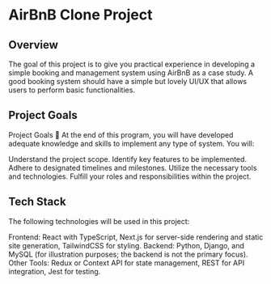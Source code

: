 # AirBnB Clone Project

## Overview

The goal of this project is to give you practical experience in developing a simple booking and management system using AirBnB as a case study. A good booking system should have a simple but lovely UI/UX that allows users to perform basic functionalities.
## Project Goals

Project Goals 🎯
At the end of this program, you will have developed adequate knowledge and skills to implement any type of system. You will:

Understand the project scope.
Identify key features to be implemented.
Adhere to designated timelines and milestones.
Utilize the necessary tools and technologies.
Fulfill your roles and responsibilities within the project.

## Tech Stack

The following technologies will be used in this project:

Frontend: React with TypeScript, Next.js for server-side rendering and static site generation, TailwindCSS for styling.
Backend: Python, Django, and MySQL (for illustration purposes; the backend is not the primary focus).
Other Tools: Redux or Context API for state management, REST for API integration, Jest for testing.
